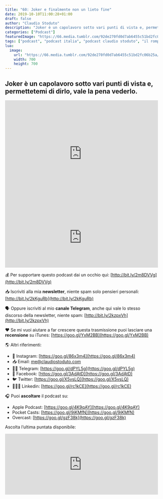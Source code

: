 ```yaml
---
title: "60: Joker e finalmente non un lieto fine"
date: 2019-10-10T11:00:28+01:00
draft: false
author: "Claudio Stoduto"
description: "Joker è un capolavoro sotto vari punti di vista e, permettetemi di dirlo, vale la pena vederlo."
categories: ["Podcast"]
featuredImage: "https://66.media.tumblr.com/92de270fd0d7ab6455c51bd2fc06b25a/tumblr_inline_plaf0sK6H21r0x5ue_540.png"
tags: ["podcast", "podcast italia", "podcast claudio stoduto", "il rompiscatole claudio stoduto", "il rompiscatole podcast", "podcast ita", "Claudio Stoduto"]
lua:
  image:
    url: "https://66.media.tumblr.com/92de270fd0d7ab6455c51bd2fc06b25a/tumblr_inline_plaf0sK6H21r0x5ue_540.png"
    width: 700
    height: 700
---
```


## Joker è un capolavoro sotto vari punti di vista e, permettetemi di dirlo, vale la pena vederlo.

<iframe width="100%" height ="350px" src="https://www.youtube.com/embed/_FLESif5fDs" frameborder="0" allow="accelerometer; autoplay; encrypted-media; gyroscope; picture-in-picture" allowfullscreen></iframe>

<iframe src="https://widget.spreaker.com/player?episode_id=19433881&theme=light&playlist=false&playlist-continuous=false&autoplay=false&live-autoplay=false&chapters-image=true&episode_image_position=right&hide-logo=false&hide-likes=false&hide-comments=false&hide-sharing=false&hide-download=true" width="100%" height="200px" frameborder="0"></iframe>

💰 Per supportare questo podcast dai un occhio qui: [http://bit.ly/2m8DVVg](http://bit.ly/2m8DVVg)

📥  Iscriviti alla mia **newsletter**, niente spam solo pensieri personali: [http://bit.ly/2kKguRb](http://bit.ly/2kKguRb)

🗣 Oppure iscriviti al mio **canale Telegram**, anche qui vale lo stesso discorso della newsletter, niente spam: [http://bit.ly/2kzpxVh](http://bit.ly/2kzpxVh)

❤️ Se mi vuoi aiutare a far crescere questa trasmissione puoi lasciare una **recensione** su iTunes: [https://goo.gl/YxM2BB](https://goo.gl/YxM2BB)

🌎 Altri riferimenti:

* 📸 Instagram: [https://goo.gl/86x3m4](https://goo.gl/86x3m4)
* 📥 Email: [me@claudiostoduto.com](mailto:me@claudiostoduto.com)
* 🖖🏻 Telegram: [https://goo.gl/dPYL5g](https://goo.gl/dPYL5g)
* 👥 Facebook: [https://goo.gl/3AdAtD](https://goo.gl/3AdAtD)
* 🐦 Twitter: [https://goo.gl/X5vsLQ](https://goo.gl/X5vsLQ)
* 👨🏻‍💻 Linkedin: [https://goo.gl/rc1kCE](https://goo.gl/rc1kCE)


🎧 Puoi **ascoltare** il podcast su:

* Apple Podcast: [https://goo.gl/4K9qAY](https://goo.gl/4K9qAY)
* Pocket Casts: [https://goo.gl/9iKMfN](https://goo.gl/9iKMfN)
* Overcast: [https://goo.gl/gzF38k](https://goo.gl/gzF38k)

Ascolta l’ultima puntata disponibile:

<iframe src="https://widget.spreaker.com/player?show_id=3034947&theme=light&playlist=false&playlist-continuous=false&autoplay=false&live-autoplay=false&chapters-image=true&episode_image_position=right&hide-logo=false&hide-likes=false&hide-comments=false&hide-sharing=false" width="100%" height="200px" frameborder="0"></iframe>